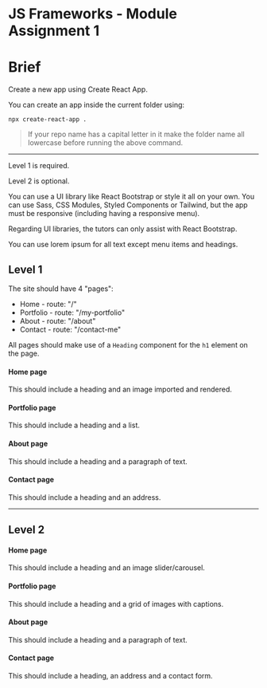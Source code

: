 # JS Frameworks - Module Assignment 1

# Brief

Create a new app using Create React App.

You can create an app inside the current folder using:

```
npx create-react-app .
```

> If your repo name has a capital letter in it make the folder name all lowercase before running the above command.

---

Level 1 is required.

Level 2 is optional.

You can use a UI library like React Bootstrap or style it all on your own. You can use Sass, CSS Modules, Styled Components or Tailwind, but the app must be responsive (including having a responsive menu).

Regarding UI libraries, the tutors can only assist with React Bootstrap.

You can use lorem ipsum for all text except menu items and headings.

## Level 1

The site should have 4 "pages":

-   Home - route: "/"
-   Portfolio - route: "/my-portfolio"
-   About - route: "/about"
-   Contact - route: "/contact-me"

All pages should make use of a `Heading` component for the `h1` element on the page.

#### Home page

This should include a heading and an image imported and rendered.

#### Portfolio page

This should include a heading and a list.

#### About page

This should include a heading and a paragraph of text.

#### Contact page

This should include a heading and an address.

---

## Level 2

#### Home page

This should include a heading and an image slider/carousel.

#### Portfolio page

This should include a heading and a grid of images with captions.

#### About page

This should include a heading and a paragraph of text.

#### Contact page

This should include a heading, an address and a contact form.
